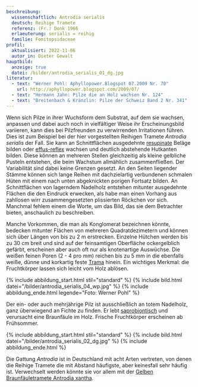 ```yaml
---
beschreibung:
  wissenschaftlich: Antrodia serialis
  deutsch: Reihige Tramete
  referenz: (Fr.) Donk 1966
  erlaeuterung: serialis = reihig
  familie: Fomitopsidaceae
profil:
  aktualisiert: 2022-11-06
  autor_in: Dieter Gewalt
hauptbild:
  anzeige: true
  datei: /bilder/antrodia_serialis_01_dg.jpg
literatur:
  - text: "Werner Pohl: Aphyllopower.Blogspot 07.2009 Nr. 70"
    url: http://aphyllopower.blogspot.com/2009/07/
  - text: "Hermann Jahn: Pilze die an Holz wachsen Nr. 124"
  - text: "Breitenbach & Kränzlin: Pilze der Schweiz Band 2 Nr. 341"
---
```

Wenn sich Pilze in ihrer Wuchsform dem Substrat, auf dem sie wachsen, anpassen und dabei auch noch in vielfältiger Weise ihr Erscheinungsbild variieren, kann dies bei Pilzfreunden zu verwirrenden Irritationen führen. Dies ist zum Beispiel bei der hier vorgestellten Reihigen Tramete *Antrodia serialis* der Fall. Sie kann an Schnittflächen ausgedehnte [resupinate](resupinat "Glossar") Beläge bilden oder [effus-reflex](effus-reflex "Glossar") wachsen und deutlich abstehende Hutkanten bilden. Diese können an mehreren Stellen gleichzeitig als kleine gelbliche Pusteln entstehen, die beim Wachstum allmählich zusammenfließen. Der Variabilität sind dabei keine Grenzen gesetzt. An den Seiten liegender Stämme können sich lange Reihen mit dachzielartig verbundenen schmalen Hüten mit einem nach unten abgeknickten porigen Fortsatz bilden. An Schnittflächen von lagerndem Nadelholz entstehen mitunter ausgedehnte Flächen die den Eindruck erwecken, als habe man einen Vorhang aus zahllosen wirr zusammengesetzten plissierten Röckchen vor sich. Manchmal fehlem einem die Worte, um das Bild, das sie dem Betrachter bieten, anschaulich zu beschreiben.

Manche Vorkommen, die man als Konglomerat bezeichnen könnte, bedecken mitunter Flächen von mehreren Quadratdezimetern und können sich über Längen von bis zu 2 m erstrecken. Einzelne Hütchen werden bis zu 30 cm breit und sind auf der feinsamtigen Oberfläche ockergelblich gefärbt, erscheinen aber auch oft nur als knotenartige Auswüchse. Die weißen feinen Poren (2 - 4 pro mm) reichen bis zu 5 mm in die ebenfalls weiße, dünne und korkartig feste [Trama](Trama "Glossar") hinein. Ein wichtiges Merkmal: die Fruchtkörper lassen sich leicht vom Holz ablösen.

{% include abbildung_start.html stil="standard" %}
{% include bild.html datei="/bilder/antrodia_serialis_04_wp.jpg" %}
{% include abbildung_ende.html legende="Foto: Werner Pohl" %}

Der ein- oder auch mehrjährige Pilz ist ausschließlich an totem Nadelholz, ganz überwiegend an Fichte zu finden. Er lebt [saprobiontisch](saprobiontisch "Glossar") und verursacht eine Braunfäule im Holz. Frische Fruchtkörper erscheinen ab Frühsommer.

{% include abbildung_start.html stil="standard" %}
{% include bild.html datei="/bilder/antrodia_serialis_02_dg.jpg" %}
{% include abbildung_ende.html %}

Die Gattung *Antrodia* ist in Deutschland mit acht Arten vertreten, von denen die Reihige Tramete die mit Abstand häufigste, aber keinesfall sehr häufig ist. Verwechselt werden könnte sie vor allem mit der [Gelben Braunfäuletramete Antrodia xantha](/pilze/antrodia-serialis-reihige-tramete).